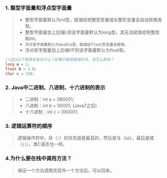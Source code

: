 ### 1. 整型字面量和浮点型字面量

> * 整型字面量默认为int型，赋值给短整型变量或长整形变量会自动转换类型。
> * 整型字面量加上后缀L则该字面量默认为long型，其无法赋值给短整型和int。
> * `浮点型字面量默认为double型，赋值给float型变量会报错。`
> * 浮点型字面量加上后缀f/F则该字面量默认为float型。

```java
//运行以下程序会发生什么？如果只修改报错的点，该怎么修改？
long a = 1;
float b = 1.0;
char c = 128;
```



### 2. Java中二进制、八进制、十六进制的表示

> * 二进制：int a = 0B0001;
> * 八进制：int b = 00001; (Java7之后)
> * 十六进制：int c = 0X0001;

### 3. 逻辑运算符的顺序

> 逻辑操作符中，非（`!`）的优先级是最高的，然后是与（`&&`），最后是或（`||`）。类C语言也一样。

### 4.为什么要在栈中调用方法？

>    保证一个方法调用完另外一个方法后，可以回来。